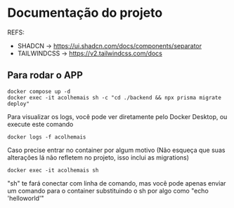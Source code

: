# Documentação do projeto

REFS:
- SHADCN -> https://ui.shadcn.com/docs/components/separator
- TAILWINDCSS -> https://v2.tailwindcss.com/docs

## Para rodar o APP
```
docker compose up -d
docker exec -it acolhemais sh -c "cd ./backend && npx prisma migrate deploy"
```
Para visualizar os logs, você pode ver diretamente pelo Docker Desktop, ou execute este comando
```
docker logs -f acolhemais
```
Caso precise entrar no container por algum motivo (Não esqueça que suas alterações lá não refletem no projeto, isso inclui as migrations)
```
docker exec -it acolhemais sh
```
"sh" te fará conectar com linha de comando, mas você pode apenas enviar um comando para o container substituindo o sh por algo como "echo 'helloworld'"
